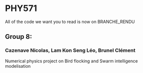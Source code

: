 # PHY571

All of the code we want you to read is now on BRANCHE_RENDU

## Group 8:
### Cazenave Nicolas, Lam Kon Seng Léo, Brunel Clément

Numerical physics project on Bird flocking and Swarm intelligence modelisation
